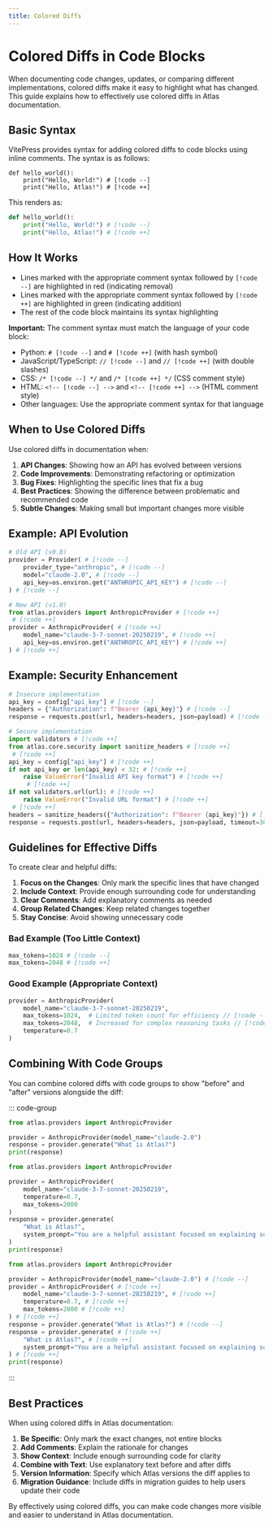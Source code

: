 ```yaml
---
title: Colored Diffs
---
```


# Colored Diffs in Code Blocks

When documenting code changes, updates, or comparing different implementations, colored diffs make it easy to highlight what has changed. This guide explains how to effectively use colored diffs in Atlas documentation.

## Basic Syntax

VitePress provides syntax for adding colored diffs to code blocks using inline comments. The syntax is as follows:

```
def hello_world():
    print("Hello, World!") # [!code --]
    print("Hello, Atlas!") # [!code ++]
```

This renders as:

```python
def hello_world():
    print("Hello, World!") # [!code --]
    print("Hello, Atlas!") # [!code ++]
```

## How It Works

- Lines marked with the appropriate comment syntax followed by `[!code --]` are highlighted in red (indicating removal)
- Lines marked with the appropriate comment syntax followed by `[!code ++]` are highlighted in green (indicating addition)
- The rest of the code block maintains its syntax highlighting

**Important:** The comment syntax must match the language of your code block:
- Python: `# [!code --]` and `# [!code ++]` (with hash symbol)
- JavaScript/TypeScript: `// [!code --]` and `// [!code ++]` (with double slashes)
- CSS: `/* [!code --] */` and `/* [!code ++] */` (CSS comment style)
- HTML: `<!-- [!code --] -->` and `<!-- [!code ++] -->` (HTML comment style)
- Other languages: Use the appropriate comment syntax for that language

## When to Use Colored Diffs

Use colored diffs in documentation when:

1. **API Changes**: Showing how an API has evolved between versions
2. **Code Improvements**: Demonstrating refactoring or optimization
3. **Bug Fixes**: Highlighting the specific lines that fix a bug
4. **Best Practices**: Showing the difference between problematic and recommended code
5. **Subtle Changes**: Making small but important changes more visible

## Example: API Evolution

```python
# Old API (v0.8)
provider = Provider( # [!code --]
    provider_type="anthropic", # [!code --]
    model="claude-2.0", # [!code --]
    api_key=os.environ.get("ANTHROPIC_API_KEY") # [!code --]
) # [!code --]

# New API (v1.0)
from atlas.providers import AnthropicProvider # [!code ++]
 # [!code ++]
provider = AnthropicProvider( # [!code ++]
    model_name="claude-3-7-sonnet-20250219", # [!code ++]
    api_key=os.environ.get("ANTHROPIC_API_KEY") # [!code ++]
) # [!code ++]
```

## Example: Security Enhancement

```python
# Insecure implementation
api_key = config["api_key"] # [!code --]
headers = {"Authorization": f"Bearer {api_key}"} # [!code --]
response = requests.post(url, headers=headers, json=payload) # [!code --]

# Secure implementation
import validators # [!code ++]
from atlas.core.security import sanitize_headers # [!code ++]
 # [!code ++]
api_key = config["api_key"] # [!code ++]
if not api_key or len(api_key) < 32: # [!code ++]
    raise ValueError("Invalid API key format") # [!code ++]
     # [!code ++]
if not validators.url(url): # [!code ++]
    raise ValueError("Invalid URL format") # [!code ++]
 # [!code ++]
headers = sanitize_headers({"Authorization": f"Bearer {api_key}"}) # [!code ++]
response = requests.post(url, headers=headers, json=payload, timeout=30) # [!code ++]
```

## Guidelines for Effective Diffs

To create clear and helpful diffs:

1. **Focus on the Changes**: Only mark the specific lines that have changed
2. **Include Context**: Provide enough surrounding code for understanding
3. **Clear Comments**: Add explanatory comments as needed
4. **Group Related Changes**: Keep related changes together
5. **Stay Concise**: Avoid showing unnecessary code

### Bad Example (Too Little Context)

```python
max_tokens=1024 # [!code --]
max_tokens=2048 # [!code ++]
```

### Good Example (Appropriate Context)

```python
provider = AnthropicProvider(
    model_name="claude-3-7-sonnet-20250219",
    max_tokens=1024,  # Limited token count for efficiency // [!code --]
    max_tokens=2048,  # Increased for complex reasoning tasks // [!code ++]
    temperature=0.7
)
```

## Combining With Code Groups

You can combine colored diffs with code groups to show "before" and "after" versions alongside the diff:

::: code-group

```python [Before]
from atlas.providers import AnthropicProvider

provider = AnthropicProvider(model_name="claude-2.0")
response = provider.generate("What is Atlas?")
print(response)
```

```python [After]
from atlas.providers import AnthropicProvider

provider = AnthropicProvider(
    model_name="claude-3-7-sonnet-20250219",
    temperature=0.7,
    max_tokens=2000
)
response = provider.generate(
    "What is Atlas?",
    system_prompt="You are a helpful assistant focused on explaining software frameworks."
)
print(response)
```

```python [Diff]
from atlas.providers import AnthropicProvider

provider = AnthropicProvider(model_name="claude-2.0") # [!code --]
provider = AnthropicProvider( # [!code ++]
    model_name="claude-3-7-sonnet-20250219", # [!code ++]
    temperature=0.7, # [!code ++]
    max_tokens=2000 # [!code ++]
) # [!code ++]
response = provider.generate("What is Atlas?") # [!code --]
response = provider.generate( # [!code ++]
    "What is Atlas?", # [!code ++]
    system_prompt="You are a helpful assistant focused on explaining software frameworks." # [!code ++]
) # [!code ++]
print(response)
```

:::

## Best Practices

When using colored diffs in Atlas documentation:

1. **Be Specific**: Only mark the exact changes, not entire blocks
2. **Add Comments**: Explain the rationale for changes
3. **Show Context**: Include enough surrounding code for clarity
4. **Combine with Text**: Use explanatory text before and after diffs
5. **Version Information**: Specify which Atlas versions the diff applies to
6. **Migration Guidance**: Include diffs in migration guides to help users update their code

By effectively using colored diffs, you can make code changes more visible and easier to understand in Atlas documentation.
